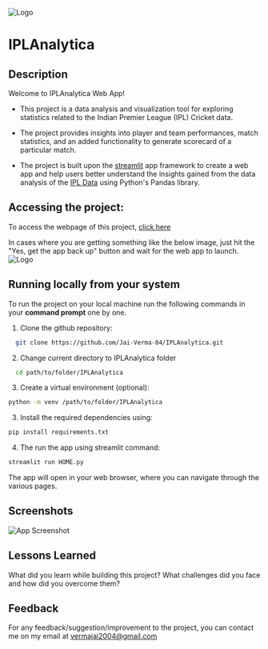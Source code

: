 
![Logo](https://drive.google.com/file/d/13jyv56RgD8Hxgp8EspXm9zSH-jW9lR8h/view?usp=drive_link)

# IPLAnalytica

## Description
Welcome to IPLAnalytica Web App!
* This project is a data analysis and visualization tool for exploring statistics related to the Indian Premier League (IPL) Cricket data. 

* The project provides insights into player and team performances, match statistics, and an added functionality to generate scorecard of a particular match.

* The project is built upon the [streamlit](https://streamlit.io/) app framework to create a web app and help users better understand the insights gained from the data analysis of the [IPL Data](https://www.kaggle.com/datasets/patrickb1912/ipl-complete-dataset-20082020) using Python's Pandas library.
## Accessing the project:
To access the webpage of this project, [click here](https://iplanalytica.streamlit.app/)

In cases where you are getting something like the below image, just hit the "Yes, get the app back up" button and wait for the web app to launch.
![Logo](https://docs.streamlit.io/images/streamlit-community-cloud/app-state-zzzz.png)

## Running locally from your system

To run the project on your local machine run the following commands in your **command prompt** one by one.

1. Clone the github repository:

```bash
  git clone https://github.com/Jai-Verma-04/IPLAnalytica.git
```
2. Change current directory to IPLAnalytica folder
```bash
  cd path/to/folder/IPLAnalytica
```
3. Create a virtual environment (optional):
```bash
python -m venv /path/to/folder/IPLAnalytica
```
3. Install the required dependencies using:
```bash
pip install requirements.txt
```
4. The run the app using streamlit command:
```bash
streamlit run HOME.py
```
The app will open in your web browser, where you can navigate through the various pages.



## Screenshots

![App Screenshot]()


## Lessons Learned

What did you learn while building this project? What challenges did you face and how did you overcome them?


## Feedback

For any feedback/suggestion/improvement to the project, you can contact me on my email at [vermajai2004@gmail.com](mailto:vermajai2004@gmail.com)